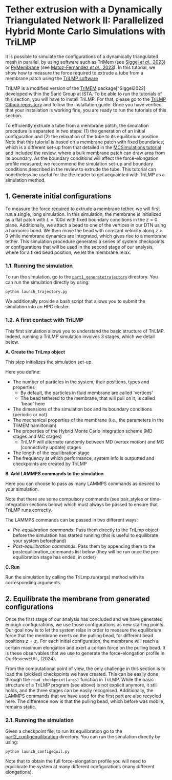 # Tether extrusion with a Dynamically Triangulated Network II: Parallelized Hybrid Monte Carlo Simulations with TriLMP

It is possible to simulate the configurations of a dynamically triangulated mesh in parallel, by using software such as TriMem (see [Siggel *et al.*, 2023](https://pubs.aip.org/aip/jcp/article/157/17/174801/2842373/TriMem-A-parallelized-hybrid-Monte-Carlo-software)) or [PyMembrane](https://github.com/fdmatoz/PyMembrane) (see [Matoz-Fernandez *et al.*, 2023](https://arxiv.org/abs/2308.12754)). In this tutorial, we show how to measure the force required to extrude a tube from a membrane patch using the [TriLMP software](https://github.com/Saric-Group/trimem_sbeady)

TriLMP is a modified version of the [TriMEM](https://github.com/bio-phys/trimem) package[^Siggel2022] developed within the Šarić Group at ISTA. To be able to run the tutorials of this section, you will have to install TriLMP. For that, please go to the [TriLMP Github repository](https://github.com/Saric-Group/trimem_sbeady) and follow the installation guide. Once you have verified that your installation is working fine, you are ready to run the tutorials of this section.

To efficiently extrude a tube from a membrane patch, the simulation procedure is separated in two steps: (1) the generation of an initial configuration and (2) the relaxation of the tube to its equilibrium position. Note that this tutorial is based on a membrane patch with fixed boundaries, which is a different set-up from that detailed in the [MCSimulations tutorial](../MCSimulations) and included the review, where a bulk membrane patch can draw area from its boundary. As the boundary conditions will affect the force-elongation profile measured; we recommend the simulation set-up and boundary conditions described in the review to extrude the tube. This tutorial can nonetheless be useful for the the reader to get acquainted with TriLMP as a simulation method.

## 1. Generate initial configurations

To measure the force required to extrude a membrane tether, we will first run a single, long simulation. In this simulation, the membrane is initialized as a flat patch with $L \approx 100\sigma$ with fixed boundary conditions in the $z =0$ plane. Additionally, we attach a bead to one of the vertices in our DTN using a harmonic bond. We then move the bead with constant velocity along $z>0$ while membrane dynamics are integrated, which gives rise to a membrane tether. This simulation procedure generates a series of system checkpoints or configurations that will be used in the second stage of our analysis, where for a fixed bead position, we let the membrane relax.

### 1.1. Running the simulation
To run the simulation, go to the [`part1_generatetrajectory`](https://github.com/Saric-Group/MembraneReviewTutorials/tree/main/DNTSimulations/part1_generatetrajectory) directory. You can run the simulation directly by using:

```python launch_trajectory.py```

We additionally provide a bash script that allows you to submit the simulation into an HPC cluster. 

### 1.2. A first contact with TriLMP

This first simulation allows you to understand the basic structure of TriLMP. Indeed, running a TriLMP simulation involves 3 stages, which we detail below.

**A. Create the TriLmp object**

This step initializes the simulation set-up. 

Here you define:
- The number of particles in the system, their positions, types and properties
  - By default, the particles in fluid membrane are called 'vertices'
  - The bead tethered to the membrane, that will pull on it, is called 'bead' here
- The dimensions of the simulation box and its boundary conditions (periodic or not)
- The mechanical properties of the membrane (i.e., the parameters in the TriMEM hamiltonian)
- The properties of the Hybrid Monte Carlo integration scheme (MD stages and MC stages)
  - TriLMP will alternate randomly between MD (vertex motion) and MC (connectivity update) stages
- The length of the equilibration stage
- The frequency at which performance, system info is outputted and checkpoints are created by TriLMP
  
**B. Add LAMMPS commands to the simulation**

 Here you can choose to pass as many LAMMPS commands as desired to your simulation.
 
 Note that there are some compulsory commands (see pair_styles or time-integration sections below)
 which must always be passed to ensure that TriLMP runs correctly.
 
 The LAMMPS commands can be passed in two different ways:
- *Pre-equilibration commands*: Pass them directly to the TriLmp object before the simulation has started running (this is useful to equilibrate your system beforehand)
- *Post-equilibration commands*: Pass them by appending them to the postequilibration_commands list below (they will be run once the pre-equilibration stage has ended, in order)
  
**C. Run**

Run the simulation by calling the TriLmp.run(args) method with its corresponding arguments.

## 2. Equilibrate the membrane from generated configurations
Once the first stage of our analysis has concluded and we have generated enough configurations, we use those configurations as new starting points. Our goal now is to let the system relax in order to measure the equilibrium force that the membrane exerts on the pulling bead, for different bead positions $z = z_i$. For each initial configuration, the membrane will reach a certain maximum elongation and exert a certain force on the pulling bead. It is these observables that we use to generate the force-elongation profile in OurReviewEtAl., (2024). 

From the computational point of view, the only challenge in this section is to load the (pickled) checkpoints we have created. This can be easily done through the `read_checkpoint(args)` function in TriLMP. While the basic structure of a TriLMP program (see above) is not explicit anymore, it still holds, and the three stages can be easily recognised. Additionally, the LAMMPS commands that we have used for the first part are also recycled here. The difference now is that the pulling bead, which before was mobile, remains static.

### 2.1. Running the simulation
Given a checkpoint file, to run its equilibration go to the [part2_configequilibration](https://github.com/Saric-Group/MembraneReviewTutorials/tree/main/DNTSimulations/part2_configequilibration) directory. You can run the simulation directly by using:

```python launch_configequil.py```

Note that to obtain the full force-elongation profile you will need to equilibrate the system at many different configurations (many different elongations).

